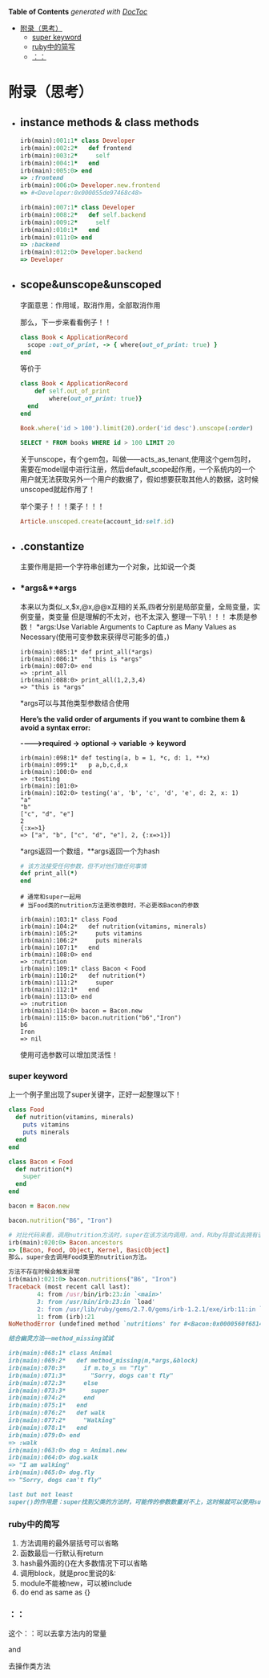 <!-- START doctoc generated TOC please keep comment here to allow auto update -->
<!-- DON'T EDIT THIS SECTION, INSTEAD RE-RUN doctoc TO UPDATE -->
**Table of Contents**  *generated with [DocToc](https://github.com/thlorenz/doctoc)*

- [附录（思考）](#%E9%99%84%E5%BD%95%E6%80%9D%E8%80%83)
    - [super keyword](#super-keyword)
    - [ruby中的简写](#ruby%E4%B8%AD%E7%9A%84%E7%AE%80%E5%86%99)
    - [：：](#)

<!-- END doctoc generated TOC please keep comment here to allow auto update -->

# 附录（思考）

- ## instance methods & class methods

  ```ruby
  irb(main):001:1* class Developer
  irb(main):002:2*   def frontend
  irb(main):003:2*     self
  irb(main):004:1*   end
  irb(main):005:0> end
  => :frontend
  irb(main):006:0> Developer.new.frontend
  => #<Developer:0x000055de97468c48>
  ```

  ```ruby
  irb(main):007:1* class Developer
  irb(main):008:2*   def self.backend
  irb(main):009:2*     self
  irb(main):010:1*   end
  irb(main):011:0> end
  => :backend
  irb(main):012:0> Developer.backend
  => Developer
  ```

- ## scope&unscope&unscoped

  字面意思：作用域，取消作用，全部取消作用

  那么，下一步来看看例子！！

  ```ruby
  class Book < ApplicationRecord
    scope :out_of_print, -> { where(out_of_print: true) }
  end
  ```

  等价于

  ```ruby
  class Book < ApplicationRecord
      def self.out_of_print
          where(out_of_print: true)}
  	end
  end
  ```

  ```ruby
  Book.where('id > 100').limit(20).order('id desc').unscope(:order)
  ```

  ```sql
  SELECT * FROM books WHERE id > 100 LIMIT 20
  ```

  关于unscope，有个gem包，叫做——acts_as_tenant,使用这个gem包时，需要在model层中进行注册，然后default_scope起作用，一个系统内的一个用户就无法获取另外一个用户的数据了，假如想要获取其他人的数据，这时候unscoped就起作用了！

  举个栗子！！！栗子！！！

  ```ruby
  Article.unscoped.create(account_id:self.id)
  ```

- ## .constantize

  主要作用是把一个字符串创建为一个对象，比如说一个类

- ### *args&**args

  本来以为类似_x,$x,@x,@@x互相的关系,四者分别是局部变量，全局变量，实例变量，类变量
  但是理解的不太对，也不太深入
  整理一下叭！！！
  本质是参数！
  *args:Use Variable Arguments to Capture as Many Values as Necessary(使用可变参数来获得尽可能多的值，)

  ```
  irb(main):085:1* def print_all(*args)
  irb(main):086:1*   "this is *args"
  irb(main):087:0> end
  => :print_all
  irb(main):088:0> print_all(1,2,3,4)
  => "this is *args"
  ```

  *args可以与其他类型参数结合使用

  **Here’s the valid order of arguments** 
  **if you want to combine them & avoid a syntax error:**

  **---->required -> optional -> variable -> keyword**

  ```shell
  irb(main):098:1* def testing(a, b = 1, *c, d: 1, **x)
  irb(main):099:1*   p a,b,c,d,x
  irb(main):100:0> end
  => :testing
  irb(main):101:0> 
  irb(main):102:0> testing('a', 'b', 'c', 'd', 'e', d: 2, x: 1)
  "a"
  "b"
  ["c", "d", "e"]
  2
  {:x=>1}
  => ["a", "b", ["c", "d", "e"], 2, {:x=>1}]
  ```

  *args返回一个数组，**args返回一个为hash

  ```ruby
  # 该方法接受任何参数，但不对他们做任何事情
  def print_all(*)
  end
  ```

  ```shell
  # 通常和super一起用
  # 当Food类的nutrition方法更改参数时，不必更改Bacon的参数
  
  irb(main):103:1* class Food
  irb(main):104:2*   def nutrition(vitamins, minerals)
  irb(main):105:2*     puts vitamins
  irb(main):106:2*     puts minerals
  irb(main):107:1*   end
  irb(main):108:0> end
  => :nutrition
  irb(main):109:1* class Bacon < Food
  irb(main):110:2*   def nutrition(*)
  irb(main):111:2*     super
  irb(main):112:1*   end
  irb(main):113:0> end
  => :nutrition
  irb(main):114:0> bacon = Bacon.new
  irb(main):115:0> bacon.nutrition("b6","Iron")
  b6
  Iron
  => nil
  ```

  使用可选参数可以增加灵活性！

### super keyword

上一个例子里出现了super关键字，正好一起整理以下！

```ruby
class Food
  def nutrition(vitamins, minerals)
    puts vitamins
    puts minerals
  end
end

class Bacon < Food
  def nutrition(*)
    super
  end
end

bacon = Bacon.new

bacon.nutrition("B6", "Iron")

# 对比代码来看，调用nutrition方法时，super在该方法内调用，and，RUby将尝试去拥有该方法的父类上去调用该方法。
irb(main):020:0> Bacon.ancestors
=> [Bacon, Food, Object, Kernel, BasicObject]
那么，super会去调用Food类里的nutrition方法。

方法不存在时候会触发异常
irb(main):021:0> bacon.nutritions("B6", "Iron")
Traceback (most recent call last):
        4: from /usr/bin/irb:23:in `<main>'
        3: from /usr/bin/irb:23:in `load'
        2: from /usr/lib/ruby/gems/2.7.0/gems/irb-1.2.1/exe/irb:11:in `<top (required)>'
        1: from (irb):21
NoMethodError (undefined method `nutritions' for #<Bacon:0x0000560f6814a7f8>)

结合幽灵方法——method_missing试试

irb(main):068:1* class Animal
irb(main):069:2*   def method_missing(m,*args,&block)
irb(main):070:3*     if m.to_s == "fly"
irb(main):071:3*       "Sorry, dogs can't fly"
irb(main):072:3*     else
irb(main):073:3*       super
irb(main):074:2*     end
irb(main):075:1*   end
irb(main):076:2*   def walk
irb(main):077:2*     "Walking"
irb(main):078:1*   end
irb(main):079:0> end
=> :walk
irb(main):063:0> dog = Animal.new
irb(main):064:0> dog.walk
=> "I am walking"
irb(main):065:0> dog.fly
=> "Sorry, dogs can't fly"

last but not least
super()的作用是：super找到父类的方法时，可能传的参数数量对不上，这时候就可以使用super()
```

### ruby中的简写

1. 方法调用的最外层括号可以省略
2. 函数最后一行默认有return
3. hash最外面的{}在大多数情况下可以省略
4. 调用block，就是proc里说的&:
5. module不能被new，可以被include
6. do end as same as {}

### ：：

这个：：可以去拿方法内的常量

and

去操作类方法
